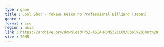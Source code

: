 ```yaml
---
type : game
title : Cool Shot - Yukawa Keiko no Professional Billiard (Japan)
genre : 
format : iso
region : asia
link : https://archive.org/download/PS2-ASIA-ROMS321COM/Cool%20Shot%20-%20Yukawa%20Keiko%20no%20Professional%20Billiard%20%28Japan%29.7z
size : 70MB
---
```

